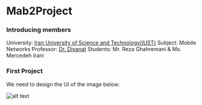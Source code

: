 # Mab2Project

### Introducing members
University: [Iran University of Science and Technology(IUST)](http://www.iust.ac.ir/en)
Subject: Mobile Networks
Professor: [Dr. Diyanat](https://its.iust.ac.ir/profile/adiyanat)
Students: Mr. Reza Ghahremani & Ms. Mercedeh Irani

### First Project 
We need to design the UI of the image below: 

![alt text](https://s17.picofile.com/file/8429642292/pic.jpeg)

